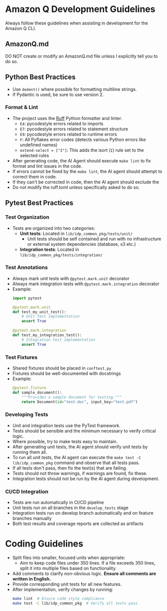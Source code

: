 # Amazon Q Development Guidelines

Always follow these guidelines when assisting in development for the Amazon Q CLI.

## AmazonQ.md

DO NOT create or modify an AmazonQ.md file unless I explicitly tell you to do so.

## Python Best Practices

* Use `dedent()` where possible for formatting multiline strings.
* If Pydantic is used, be sure to use version 2.

### Format & Lint
* The project uses the [Ruff](https://docs.astral.sh/ruff/) Python formatter and linter.
  - `E4`: pycodestyle errors related to imports
  - `E7`: pycodestyle errors related to statement structure
  - `E9`: pycodestyle errors related to runtime errors
  - `F`: All Pyflakes error codes (detects various Python errors like undefined names)
  - `extend-select = ["I"]`: This adds the isort (`I`) rule set to the selected rules
* After generating code, the AI Agent should execute `make lint` to fix format and lint issues in the code.
* If errors cannot be fixed by the `make lint`, the AI agent should attempt to correct them in code.
* If they can't be corrected in code, then the AI agent should exclude the 
* Do not modify the ruff.toml unless specifically asked to do so.

## Pytest Best Practices

### Test Organization

* Tests are organized into two categories:
  * **Unit tests**: Located in `lib/idp_common_pkg/tests/unit/`
    * Unit tests should be self contained and run with no infrastructure or external system dependencies (database, s3 etc.)
  * **Integration tests**: Located in `lib/idp_common_pkg/tests/integration/`

### Test Annotations

* Always mark unit tests with `@pytest.mark.unit` decorator
* Always mark integration tests with `@pytest.mark.integration` decorator
* Example:
  ```python
  import pytest
  
  @pytest.mark.unit
  def test_my_unit_test():
      # Unit test implementation
      assert True
      
  @pytest.mark.integration
  def test_my_integration_test():
      # Integration test implementation
      assert True
  ```

### Test Fixtures

* Shared fixtures should be placed in `conftest.py`
* Fixtures should be well-documented with docstrings
* Example:
  ```python
  @pytest.fixture
  def sample_document():
      """Provides a sample document for testing."""
      return Document(id="test-doc", input_key="test.pdf")
  ```

### Developing Tests
* Unit and integration tests use the PyTest framework.
* Tests should be sensible and the minimum necessary to verify critical logic.
* Where possible, try to make tests easy to maintain.
* After generating unit tests, the AI agent should verify unit tests by running them all.
* To run all unit tests, the AI agent can execute the `make test -C lib/idp_common_pkg` command and observe that all tests pass.
* If all tests don't pass, then fix the test(s) that are failing.
* Tests should not throw warnings, if warnings are found, fix these.
* Integration tests should not be run by the AI agent during development.


### CI/CD Integration

* Tests are run automatically in CI/CD pipeline
* Unit tests run on all branches in the `develop_tests` stage
* Integration tests run on develop branch automatically and on feature branches manually
* Both test results and coverage reports are collected as artifacts

# Coding Guidelines
- Split files into smaller, focused units when appropriate:
  - Aim to keep code files under 350 lines. If a file exceeds 350 lines, split it into multiple files based on functionality.
- Add comments to clarify non-obvious logic. **Ensure all comments are written in English.**
- Provide corresponding unit tests for all new features.
- After implementation, verify changes by running:
  ```bash
  make lint  # Ensure code style compliance
  make test -C lib/idp_common_pkg  # Verify all tests pass
  ```
